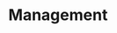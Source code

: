 ---
title: "Management"
weight: 80
links:
- title: "WorkInProgress kills your progress"
  link: "https://swizec.com/blog/workinprogress-kills-your-progress/"
- title: "How to Deliver Constructive Feedback in Difficult Situations"
  link: "https://productivityhub.org/2019/04/19/how-to-deliver-constructive-feedback-in-difficult-situations/"
---